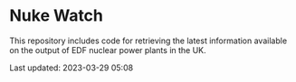 # Nuke Watch

This repository includes code for retrieving the latest information available on the output of EDF nuclear power plants in the UK.

Last updated: 2023-03-29 05:08
